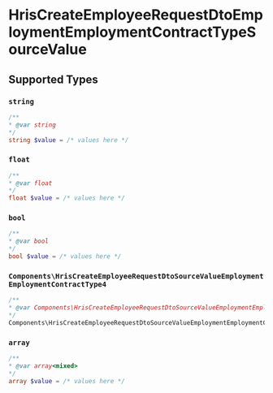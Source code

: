 # HrisCreateEmployeeRequestDtoEmploymentEmploymentContractTypeSourceValue


## Supported Types

### `string`

```php
/**
* @var string
*/
string $value = /* values here */
```

### `float`

```php
/**
* @var float
*/
float $value = /* values here */
```

### `bool`

```php
/**
* @var bool
*/
bool $value = /* values here */
```

### `Components\HrisCreateEmployeeRequestDtoSourceValueEmploymentEmploymentContractType4`

```php
/**
* @var Components\HrisCreateEmployeeRequestDtoSourceValueEmploymentEmploymentContractType4
*/
Components\HrisCreateEmployeeRequestDtoSourceValueEmploymentEmploymentContractType4 $value = /* values here */
```

### `array`

```php
/**
* @var array<mixed>
*/
array $value = /* values here */
```

